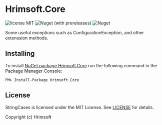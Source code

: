 # Hrimsoft.Core
![license MIT](https://img.shields.io/badge/license-MIT-green)
![Nuget (with prereleases)](https://img.shields.io/nuget/vpre/Hrimsoft.Core)
![Nuget](https://img.shields.io/nuget/dt/Hrimsoft.Core)

Some useful exceptions such as ConfigurationException, and other extenssion methods.  

## Installing ##

To install [NuGet package Hrimsoft.Core](https://www.nuget.org/packages/Hrimsoft.Core) run the following command in the Package Manager Console:

```
PM> Install-Package Hrimsoft.Core
```

## License ##

StringCases is licensed under the MIT License. See [LICENSE](LICENSE) for details.

Copyright (c) Hrimsoft
